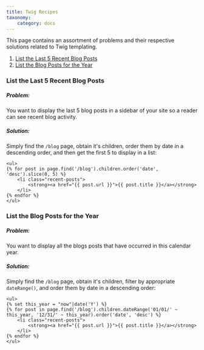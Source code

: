 ```yaml
---
title: Twig Recipes
taxonomy:
    category: docs
---
```


This page contains an assortment of problems and their respective solutions related to Twig templating.

1. [List the Last 5 Recent Blog Posts](#list-the-last-5-recent-blog-post)
1. [List the Blog Posts for the Year](#list-the-blog-posts-for-the-year)

### List the Last 5 Recent Blog Posts

##### Problem:

You want to display the last 5 blog posts in a sidebar of your site so a reader can see recent blog activity.

##### Solution:

Simply find the `/blog` page, obtain it's children, order them by date in a descending order, and then get the first 5 to display in a list:

```
<ul>
{% for post in page.find('/blog').children.order('date', 'desc').slice(0, 5) %}
    <li class="recent-posts">
        <strong><a href="{{ post.url }}">{{ post.title }}</a></strong>
    </li>
{% endfor %}
</ul>
```

### List the Blog Posts for the Year

##### Problem:

You want to display all the blogs posts that have occurred in this calendar year.

##### Solution:

Simply find the `/blog` page, obtain it's children, filter by appropriate `dateRange()`, and order them by date in a descending order:

```
<ul>
{% set this_year = "now"|date('Y') %}
{% for post in page.find('/blog').children.dateRange('01/01/' ~ this_year, '12/31/' ~ this_year).order('date', 'desc') %}
    <li class="recent-posts">
        <strong><a href="{{ post.url }}">{{ post.title }}</a></strong>
    </li>
{% endfor %}
</ul>
```
